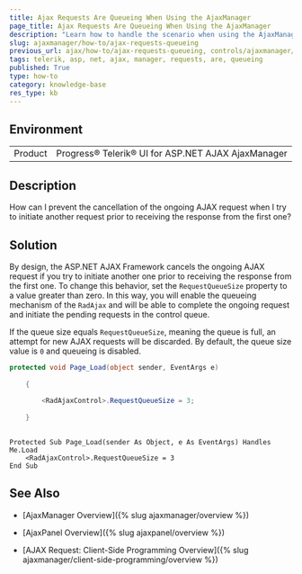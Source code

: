 ```yaml
---
title: Ajax Requests Are Queueing When Using the AjaxManager
page_title: Ajax Requests Are Queueing When Using the AjaxManager
description: "Learn how to handle the scenario when using the AjaxManager, the Ajax requests are queueing in Telerik UI for ASP.NET AJAX."
slug: ajaxmanager/how-to/ajax-requests-queueing
previous_url: ajax/how-to/ajax-requests-queueing, controls/ajaxmanager/how-to/ajax-requests-queueing
tags: telerik, asp, net, ajax, manager, requests, are, queueing
published: True
type: how-to
category: knowledge-base
res_type: kb
---
```


## Environment

<table>
	<tbody>
		<tr>
			<td>Product</td>
			<td>Progress® Telerik® UI for ASP.NET AJAX AjaxManager</td>
		</tr>
	</tbody>
</table>

## Description

How can I prevent the cancellation of the ongoing AJAX request when I try to initiate another request prior to receiving the response from the first one?

## Solution 

By design, the ASP.NET AJAX Framework cancels the ongoing AJAX request if you try to initiate another one prior to receiving the response from the first one. To change this behavior, set the `RequestQueueSize` property to a value greater than zero. In this way, you will enable the queueing mechanism of the `RadAjax` and will be able to complete the ongoing request and initiate the pending requests in the control queue.

If the queue size equals `RequestQueueSize`, meaning the queue is full, an attempt for new AJAX requests will be discarded. By default, the queue size value is `0` and queueing is disabled.



````C#
protected void Page_Load(object sender, EventArgs e)    
	
	{        
	    
		<RadAjaxControl>.RequestQueueSize = 3;    
	
	}
				
````
````VB
Protected Sub Page_Load(sender As Object, e As EventArgs) Handles Me.Load
	<RadAjaxControl>.RequestQueueSize = 3
End Sub
````


## See Also

* [AjaxManager Overview]({% slug ajaxmanager/overview %})

* [AjaxPanel Overview]({% slug ajaxpanel/overview %})

* [AJAX Request: Client-Side Programming Overview]({% slug ajaxmanager/client-side-programming/overview %})
